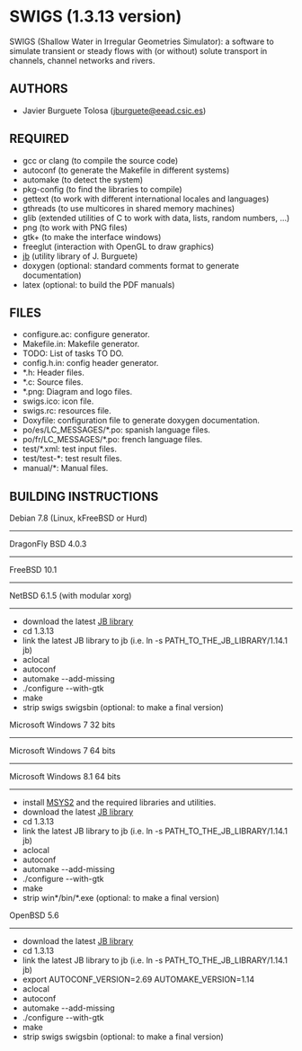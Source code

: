 SWIGS (1.3.13 version)
====================

SWIGS (Shallow Water in Irregular Geometries Simulator): a software to simulate
transient or steady flows with (or without) solute transport in channels,
channel networks and rivers.

AUTHORS
-------

* Javier Burguete Tolosa (jburguete@eead.csic.es)

REQUIRED
--------

* gcc or clang (to compile the source code)
* autoconf (to generate the Makefile in different systems)
* automake (to detect the system)
* pkg-config (to find the libraries to compile)
* gettext (to work with different international locales and languages)
* gthreads (to use multicores in shared memory machines)
* glib (extended utilities of C to work with data, lists, random numbers, ...)
* png (to work with PNG files)
* gtk+ (to make the interface windows)
* freeglut (interaction with OpenGL to draw graphics)
* [jb](https://github.com/jburguete/jb.git) (utility library of J. Burguete)
* doxygen (optional: standard comments format to generate documentation)
* latex (optional: to build the PDF manuals)

FILES
-----

* configure.ac: configure generator.
* Makefile.in: Makefile generator.
* TODO: List of tasks TO DO.
* config.h.in: config header generator.
* *.h: Header files.
* *.c: Source files.
* *.png: Diagram and logo files.
* swigs.ico: icon file.
* swigs.rc: resources file.
* Doxyfile: configuration file to generate doxygen documentation.
* po/es/LC_MESSAGES/*.po: spanish language files.
* po/fr/LC_MESSAGES/*.po: french language files.
* test/*.xml: test input files.
* test/test-*: test result files.
* manual/*: Manual files.

BUILDING INSTRUCTIONS
---------------------

Debian 7.8 (Linux, kFreeBSD or Hurd)
____________________________________
DragonFly BSD 4.0.3
___________________
FreeBSD 10.1
____________
NetBSD 6.1.5 (with modular xorg)
________________________________

* download the latest [JB library](https://github.com/jburguete/jb)
* cd 1.3.13
* link the latest JB library to jb (i.e. ln -s PATH_TO_THE_JB_LIBRARY/1.14.1 jb)
* aclocal
* autoconf
* automake --add-missing
* ./configure --with-gtk
* make
* strip swigs swigsbin (optional: to make a final version)

Microsoft Windows 7 32 bits
___________________________
Microsoft Windows 7 64 bits
___________________________
Microsoft Windows 8.1 64 bits
___________________________

* install [MSYS2](http://sourceforge.net/projects/msys2) and the required
libraries and utilities.
* download the latest [JB library](https://github.com/jburguete/jb)
* cd 1.3.13
* link the latest JB library to jb (i.e. ln -s PATH_TO_THE_JB_LIBRARY/1.14.1 jb)
* aclocal
* autoconf
* automake --add-missing
* ./configure --with-gtk
* make
* strip win*/bin/*.exe (optional: to make a final version)

OpenBSD 5.6
___________

* download the latest [JB library](https://github.com/jburguete/jb)
* cd 1.3.13
* link the latest JB library to jb (i.e. ln -s PATH_TO_THE_JB_LIBRARY/1.14.1 jb)
* export AUTOCONF_VERSION=2.69 AUTOMAKE_VERSION=1.14
* aclocal
* autoconf
* automake --add-missing
* ./configure --with-gtk
* make
* strip swigs swigsbin (optional: to make a final version)
